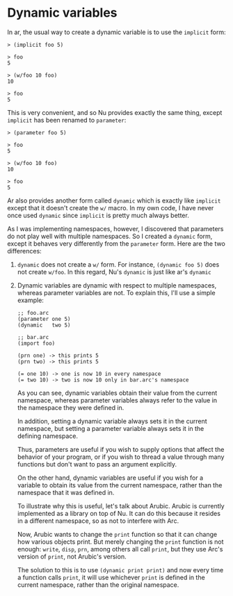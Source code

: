Dynamic variables
=================

In ar, the usual way to create a dynamic variable is to use the `implicit`
form:

    > (implicit foo 5)

    > foo
    5

    > (w/foo 10 foo)
    10

    > foo
    5

This is very convenient, and so Nu provides exactly the same thing, except
`implicit` has been renamed to `parameter`:

    > (parameter foo 5)

    > foo
    5

    > (w/foo 10 foo)
    10

    > foo
    5

Ar also provides another form called `dynamic` which is exactly like
`implicit` except that it doesn't create the `w/` macro. In my own code, I
have never once used `dynamic` since `implicit` is pretty much always better.

As I was implementing namespaces, however, I discovered that parameters do not
play well with multiple namespaces. So I created a `dynamic` form, except it
behaves very differently from the `parameter` form. Here are the two
differences:

 1. `dynamic` does not create a `w/` form. For instance, `(dynamic foo 5)`
    does not create `w/foo`. In this regard, Nu's `dynamic` is just like ar's
    `dynamic`

 2. Dynamic variables are dynamic with respect to multiple namespaces,
    whereas parameter variables are not. To explain this, I'll use a simple
    example:

        ;; foo.arc
        (parameter one 5)
        (dynamic   two 5)

        ;; bar.arc
        (import foo)

        (prn one) -> this prints 5
        (prn two) -> this prints 5

        (= one 10) -> one is now 10 in every namespace
        (= two 10) -> two is now 10 only in bar.arc's namespace

    As you can see, dynamic variables obtain their value from the current
    namespace, whereas parameter variables always refer to the value in the
    namespace they were defined in.

    In addition, setting a dynamic variable always sets it in the current
    namespace, but setting a parameter variable always sets it in the defining
    namespace.

    Thus, parameters are useful if you wish to supply options that affect the
    behavior of your program, or if you wish to thread a value through many
    functions but don't want to pass an argument explicitly.

    On the other hand, dynamic variables are useful if you wish for a variable
    to obtain its value from the current namespace, rather than the namespace
    that it was defined in.

    To illustrate why this is useful, let's talk about Arubic. Arubic is
    currently implemented as a library on top of Nu. It can do this
    because it resides in a different namespace, so as not to interfere with
    Arc.

    Now, Arubic wants to change the `print` function so that it can change how
    various objects print. But merely changing the `print` function is not
    enough: `write`, `disp`, `prn`, among others all call `print`, but they
    use Arc's version of `print`, not Arubic's version.

    The solution to this is to use `(dynamic print print)` and now every time
    a function calls `print`, it will use whichever `print` is defined in the
    current namespace, rather than the original namespace.
